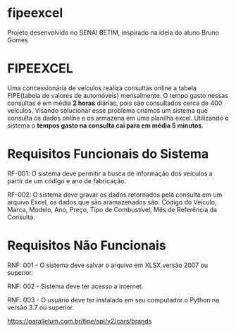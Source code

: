# fipeexcel
Projeto desenvolvido no SENAI BETIM, inspirado na ideia  do aluno Bruno Gomes
<h1> FIPEEXCEL</h1>

Uma concessionária de veículos realiza consultas online a tabela
FIPE(tabela de valores de automóveis) mensalmente. O tempo gasto nessas
consultas é em média <b>2 horas</b> diárias, pois são consultados cerca de
400 veículos. Visando solucionar esse problema
criamos um sistema que consulta os dados online e os armazena em uma
planilha excel. Utilizando o sistema o <b> tempos gasto na consulta cai para
em média 5 minutos</b>.

# Requisitos Funcionais do Sistema

RF-001: O sistema deve permitir a busca de informação dos veículos a partir
de um código e ano de fabricação.

RF-002: O sistema deve gravar os dados  retornados pela
consulta em um arquivo Excel, os dados que são aramazenados
são: Código do Veículo, Marca, Modelo, Ano, Preço, Tipo de
Combustível, Mês de Referência da Consulta.

# Requisitos Não Funcionais

RNF: 001 - O sistema deve salvar o arquivo  em XLSX versão 
2007 ou superior.

RNF: 002 - Sistema deve ter acesso a internet.

RNF: 003 - O usuário deve ter instalado em seu computador o
Python na versão 3.7 ou superior.






https://parallelum.com.br/fipe/api/v2/cars/brands

